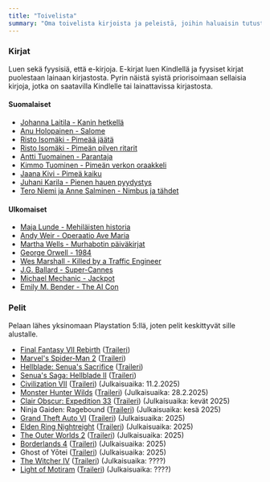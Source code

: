 ```yaml
---
title: "Toivelista"
summary: "Oma toivelista kirjoista ja peleistä, joihin haluaisin tutustua."
---
```


### Kirjat

Luen sekä fyysisiä, että e-kirjoja. E-kirjat luen Kindlellä ja fyysiset kirjat puolestaan lainaan kirjastosta. Pyrin näistä syistä priorisoimaan sellaisia kirjoja, jotka on saatavilla Kindlelle tai lainattavissa kirjastosta.

#### Suomalaiset
- [Johanna Laitila - Kanin hetkellä](https://finna.fi/Record/helmet.2567955)
- [Anu Holopainen - Salome](https://finna.fi/Record/helmet.2576955)
- [Risto Isomäki - Pimeää jäätä](https://finna.fi/Record/helmet.2580600)
- [Risto Isomäki - Pimeän pilven ritarit](https://finna.fi/Record/helmet.1312310)
- [Antti Tuomainen - Parantaja](https://finna.fi/Record/helmet.1963543)
- [Kimmo Tuominen - Pimeän verkon oraakkeli](https://finna.fi/Record/helmet.2350636)
- [Jaana Kivi - Pimeä kaiku](https://finna.fi/Record/helmet.2546075)
- [Juhani Karila - Pienen hauen pyydystys](https://finna.fi/Record/3amk.289958?sid=4731210460)
- [Tero Niemi ja Anne Salminen - Nimbus ja tähdet](https://finna.fi/Record/anders.434340?sid=4731210901)

#### Ulkomaiset
- [Maja Lunde - Mehiläisten historia ](https://finna.fi/Record/anders.1536207?sid=4731210985)
- [Andy Weir - Operaatio Ave Maria](https://finna.fi/Record/fikka.5569279?sid=4731211093)
- [Martha Wells - Murhabotin päiväkirjat](https://finna.fi/Record/anders.1926905?sid=4731211195)
- [George Orwell - 1984](https://finna.fi/Record/anders.1859482?sid=4740060559)
- [Wes Marshall - Killed by a Traffic Engineer](https://www.killedbyatrafficengineer.com/)
- [J.G. Ballard - Super-Cannes](https://finna.fi/Record/helmet.1651504?sid=4761986339)
- [Michael Mechanic - Jackpot](https://michaelmechanic.com/jackpot-about-book-author/)
- [Emily M. Bender - The AI Con](https://thecon.ai)

### Pelit

Pelaan lähes yksinomaan Playstation 5:llä, joten pelit keskittyvät sille alustalle.

- [Final Fantasy VII Rebirth](https://ffvii.square-enix-games.com/en-us/games/rebirth) ([Traileri](https://www.youtube.com/watch?v=tUaWUyaeXhs))
- [Marvel's Spider-Man 2](https://insomniac.games/game/marvels-spider-man-2/) ([Traileri](https://www.youtube.com/watch?v=nq1M_Wc4FIc))
- [Hellblade: Senua's Sacrifice](https://www.hellblade.com/) ([Traileri](https://www.youtube.com/watch?v=fBJ0ifVtK5c))
- [Senua's Saga: Hellblade II](https://senuassaga.com/) ([Traileri](https://www.youtube.com/watch?v=3VYGOkMnGCE))
- [Civilization VII](https://civilization.2k.com/seven/) ([Traileri](https://www.youtube.com/watch?v=kK_JrrP9m2U)) (Julkaisuaika: 11.2.2025)
- [Monster Hunter Wilds](https://www.monsterhunter.com/wilds/) ([Traileri](https://www.youtube.com/watch?v=Q9p4uj0mHBQ)) (Julkaisuaika: 28.2.2025)
- [Clair Obscur: Expedition 33](https://www.expedition33.com/) ([Traileri](https://www.youtube.com/watch?v=-qgOZDRDynw)) (Julkaisuaika: kevät 2025)
- Ninja Gaiden: Ragebound ([Traileri](https://www.youtube.com/watch?v=d8DK6Dl3RvA)) (Julkaisuaika: kesä 2025)
- [Grand Theft Auto VI](https://www.rockstargames.com/VI) ([Traileri](https://www.youtube.com/watch?v=QdBZY2fkU-0)) (Julkaisuaika: 2025)
- [Elden Ring Nightreight](https://www.nightreign.com) ([Traileri](https://www.youtube.com/watch?v=Djtsw5k_DNc)) (Julkaisuaika: 2025)
- [The Outer Worlds 2](https://outerworlds2.obsidian.net) ([Traileri](https://www.youtube.com/watch?v=s7Xm7sy4tw4)) (Julkaisuaika: 2025)
- [Borderlands 4](https://borderlands.2k.com) ([Traileri](https://www.youtube.com/watch?v=26vY2GMfYTw)) (Julkaisuaika: 2025)
- Ghost of Yōtei ([Traileri](https://www.youtube.com/watch?v=7z7kqwuf0a8)) (Julkaisuaika: 2025)
- [The Witcher IV](https://www.thewitcher.com/fi/en/witcher4) ([Traileri](https://www.youtube.com/watch?v=54dabgZJ5YA)) (Julkaisuaika: ????)
- [Light of Motiram](https://www.gematsu.com/games/light-of-motiram) ([Traileri](https://www.youtube.com/watch?v=5IPmpZFdNP4)) (Julkaisuaika: ????)
